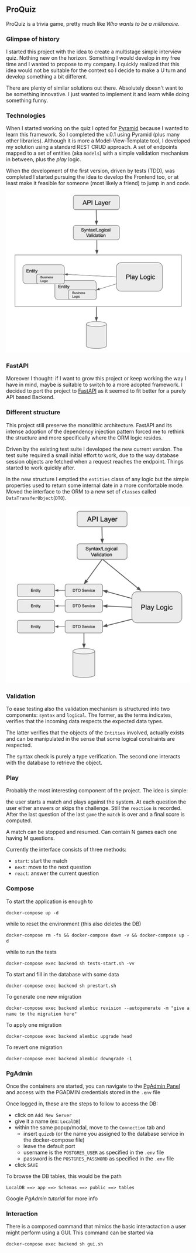 ## ProQuiz

ProQuiz is a trivia game, pretty much like _Who wants to be a millionaire_.

### Glimpse of history

I started this project with the idea to create a multistage simple interview quiz. Nothing new on the horizon. Something I would develop in my free time and I wanted to propose to my company. I quickly realized that this idea would not be suitable for the context so I decide to make a U turn and develop something a bit different.

There are plenty of similar solutions out there. Absolutely doesn't want to be something innovative. I just wanted to implement it and learn while doing something funny.

### Technologies

When I started working on the quiz I opted for [Pyramid](https://docs.pylonsproject.org/projects/pyramid/en/latest/) because I wanted to learn this framework. So I completed the v.0.1 using Pyramid (plus many other libraries). Although it is more a Model-View-Template tool, I developed my solution using a standard REST CRUD approach. A set of endpoints mapped to a set of entities (aka `models`) with a simple validation mechanism in between, plus the _play_ logic.

When the development of the first version, driven by tests (TDD), was completed I started pursuing the idea to develop the Frontend too, or at least make it feasible for someone (most likely a friend) to jump in and code.

![Diagram version 1](docs/pyramid-diagram.png "Diagram v.1")

### FastAPI

Moreover I thought: if I want to grow this project or keep working the way I have in mind, maybe is suitable to switch to a more adopted framework. I decided to port the project to [FastAPI](https://fastapi.tiangolo.com/) as it seemed to fit better for a purely API based Backend.

### Different structure

This project still preserve the monolithic architecture. FastAPI and its intense adoption of the dependency injection pattern forced me to rethink the structure and more specifically where the ORM logic resides.

Driven by the existing test suite I developed the new current version. The test suite required a small initial effort to work, due to the way database session objects are fetched when a request reaches the endpoint. Things started to work quickly after.

In the new structure I emptied the `entities` class of any logic but the simple properties used to return some internal date in a more comfortable mode. Moved the interface to the ORM to a new set of `classes` called `DataTransferObject`(`DTO`).

![Diagram version 2](docs/fastapi-diagram.png "Diagram v.2")

### Validation

To ease testing also the validation mechanism is structured into two components: `syntax` and `logical`. The former, as the terms indicates, verifies that the incoming data respects the expected data types.

The latter verifies that the objects of the `Entities` involved, actually exists and can be manipulated in the sense that some logical constraints are respected.

The syntax check is purely a type verification. The second one interacts with the database to retrieve the object.

### Play

Probably the most interesting component of the project. The idea is simple:

the user starts a match and plays against the system. At each question the user either answers or skips the challenge. Still the `reaction` is recorded. After the last question of the last `game` the `match` is over and a final score is computed.

A match can be stopped and resumed. Can contain N games each one having M questions.

Currently the interface consists of three methods:

- `start`: start the match
- `next`: move to the next question
- `react`: answer the current question

### Compose

To start the application is enough to
```
docker-compose up -d
```

while to reset the environment (this also deletes the DB)
```
docker-compose rm -fs && docker-compose down -v && docker-compose up -d
```

while to run the tests
```
docker-compose exec backend sh tests-start.sh -vv
```

To start and fill in the database with some data
```
docker-compose exec backend sh prestart.sh
```

To generate one new migration
```
docker-compose exec backend alembic revision --autogenerate -m "give a name to the migration here"
```

To apply one migration
```
docker-compose exec backend alembic upgrade head
```

To revert one migration
```
docker-compose exec backend alembic downgrade -1
```



### PgAdmin

Once the containers are started, you can navigate to the [PgAdmin Panel](http://localhost:5050/browser/) and access with the PGADMIN credentials stored in the `.env` file

Once logged in, these are the steps to follow to access the DB:
- click on `Add New Server`
- give it a name (ex: `LocalDB`)
- within the same popup/modal, move to the `Connection` tab and
    - insert `quizdb` (or the name you assigned to the database service in the docker-compose file)
	- leave the default port
	- username is the `POSTGRES_USER` as specified in the `.env` file
	- password is the `POSTGRES_PASSWORD` as specified in the `.env` file
- click `SAVE`

To browse the DB tables, this would be the path
```
LocalDB ==> app ==> Schemas ==> public ==> tables
```

Google *PgAdmin tutorial* for more info

### Interaction

There is a composed command that mimics the basic interactaction a user might perform using a GUI. This command can be started via
```
docker-compose exec backend sh gui.sh
```
